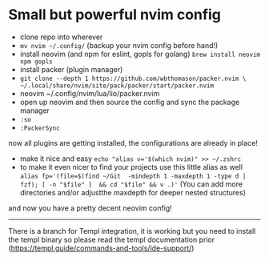 # Small but powerful nvim config

- clone repo into wherever
- `mv nvim ~/.config/` (backup your nvim config before hand!)
- install neovim (and npm for eslint, gopls for golang) `brew install neovim npm gopls`
- install packer (plugin manager)
- `git clone --depth 1 https://github.com/wbthomason/packer.nvim \
 ~/.local/share/nvim/site/pack/packer/start/packer.nvim`
- neovim ~/.config/nvim/lua/lio/packer.nvim
- open up neovim and then source the config and sync the package manager
- `:so`
- `:PackerSync`

now all plugins are getting installed, the configurations are already in place!

- make it nice and easy `echo "alias v='$(which nvim)" >> ~/.zshrc`
- to make it even nicer to find your projects use this little alias as well
`alias fp='(file=$(find ~/Git  -mindepth 1 -maxdepth 1 -type d | fzf); [ -n "$file" ]  && cd "$file" && v .)'` (You can add more directories and/or adjustthe maxdepth for deeper nested structures)

and now you have a pretty decent neovim config!

---

There is a branch for Templ integration, it is working but you need to install the templ binary so please read the templ documentation prior (https://templ.guide/commands-and-tools/ide-support/)
